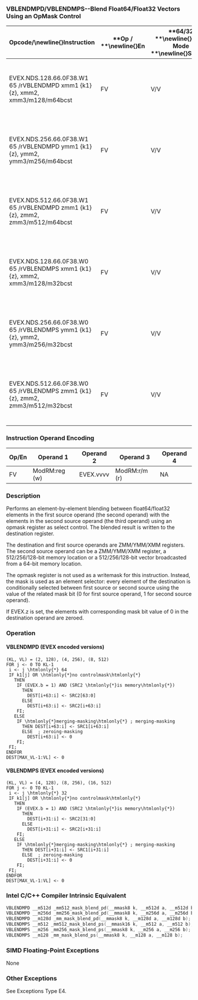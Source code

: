 ### VBLENDMPD/VBLENDMPS--Blend Float64/Float32 Vectors Using an OpMask Control


|**Opcode/**\newline{}**Instruction**|**Op / **\newline{}**En**|**64/32 **\newline{}**bit Mode **\newline{}**Support**|**CPUID **\newline{}**Feature **\newline{}**Flag**|**Description**|
|------------------------------------|-------------------------|------------------------------------------------------|--------------------------------------------------|---------------|
|EVEX.NDS.128.66.0F38.W1 65 /rVBLENDMPD xmm1 {k1}{z}, xmm2, xmm3/m128/m64bcst|FV|V/V|AVX512VLAVX512F|Blend double-precision vector xmm2 and double-precision vector xmm3/m128/m64bcst and store the result in xmm1, under control mask.|
|EVEX.NDS.256.66.0F38.W1 65 /rVBLENDMPD ymm1 {k1}{z}, ymm2, ymm3/m256/m64bcst|FV|V/V|AVX512VLAVX512F|Blend double-precision vector ymm2 and double-precision vector ymm3/m256/m64bcst and store the result in ymm1, under control mask.|
|EVEX.NDS.512.66.0F38.W1 65 /rVBLENDMPD zmm1 {k1}{z}, zmm2, zmm3/m512/m64bcst|FV|V/V|AVX512F|Blend double-precision vector zmm2 and double-precision vector zmm3/m512/m64bcst and store the result in zmm1, under control mask.|
|EVEX.NDS.128.66.0F38.W0 65 /rVBLENDMPS xmm1 {k1}{z}, xmm2, xmm3/m128/m32bcst|FV|V/V|AVX512VLAVX512F|Blend single-precision vector xmm2 and single-precision vector xmm3/m128/m32bcst and store the result in xmm1, under control mask.|
|EVEX.NDS.256.66.0F38.W0 65 /rVBLENDMPS ymm1 {k1}{z}, ymm2, ymm3/m256/m32bcst|FV|V/V|AVX512VLAVX512F|Blend single-precision vector ymm2 and single-precision vector ymm3/m256/m32bcst and store the result in ymm1, under control mask.|
|EVEX.NDS.512.66.0F38.W0 65 /rVBLENDMPS zmm1 {k1}{z}, zmm2, zmm3/m512/m32bcst|FV|V/V|AVX512F|Blend single-precision vector zmm2 and single-precision vector zmm3/m512/m32bcst using k1 as select control and store the result in zmm1.|
### Instruction Operand Encoding


|Op/En|Operand 1|Operand 2|Operand 3|Operand 4|
|-----|---------|---------|---------|---------|
|FV|ModRM:reg (w)|EVEX.vvvv|ModRM:r/m (r)|NA|
### Description


Performs an element-by-element blending between float64/float32 elements in the first source operand (the second operand) with the elements in the second source operand (the third operand) using an opmask register as select control. The blended result is written to the destination register.

The destination and first source operands are ZMM/YMM/XMM registers. The second source operand can be a ZMM/YMM/XMM register, a 512/256/128-bit memory location or a 512/256/128-bit vector broadcasted from a 64-bit memory location.

The opmask register is not used as a writemask for this instruction. Instead, the mask is used as an element selector: every element of the destination is conditionally selected between first source or second source using the value of the related mask bit (0 for first source operand, 1 for second source operand).

If EVEX.z is set, the elements with corresponding mask bit value of 0 in the destination operand are zeroed.


### Operation
#### VBLENDMPD (EVEX encoded versions)
```info-verb
(KL, VL) = (2, 128), (4, 256), (8, 512)
FOR j <-  0 TO KL-1
 i <-  j \htmlonly{*} 64
 IF k1[j] OR \htmlonly{*}no controlmask\htmlonly{*}
   THEN
    IF (EVEX.b = 1) AND (SRC2 \htmlonly{*}is memory\htmlonly{*})
      THEN
        DEST[i+63:i] <-  SRC2[63:0]
      ELSE 
        DEST[i+63:i]  <- SRC2[i+63:i]
    FI;
   ELSE 
    IF \htmlonly{*}merging-masking\htmlonly{*} ; merging-masking
      THEN DEST[i+63:i] <-  SRC1[i+63:i]
      ELSE  ; zeroing-masking
        DEST[i+63:i] <-  0
    FI;
 FI;
ENDFOR
DEST[MAX_VL-1:VL]  <- 0
```
#### VBLENDMPS (EVEX encoded versions)
```info-verb
(KL, VL) = (4, 128), (8, 256), (16, 512)
FOR j  <- 0 TO KL-1
 i <-  j \htmlonly{*} 32
 IF k1[j] OR \htmlonly{*}no controlmask\htmlonly{*}
   THEN
    IF (EVEX.b = 1) AND (SRC2 \htmlonly{*}is memory\htmlonly{*})
      THEN
        DEST[i+31:i]  <- SRC2[31:0]
      ELSE 
        DEST[i+31:i] <-  SRC2[i+31:i]
    FI;
   ELSE 
    IF \htmlonly{*}merging-masking\htmlonly{*} ; merging-masking
      THEN DEST[i+31:i]  <- SRC1[i+31:i]
      ELSE  ; zeroing-masking
        DEST[i+31:i] <-  0
    FI;
 FI;
ENDFOR
DEST[MAX_VL-1:VL] <-  0
```

### Intel C/C++ Compiler Intrinsic Equivalent

```cpp
VBLENDMPD __m512d _mm512_mask_blend_pd(__mmask8 k, __m512d a, __m512d b);
VBLENDMPD __m256d _mm256_mask_blend_pd(__mmask8 k, __m256d a, __m256d b);
VBLENDMPD __m128d _mm_mask_blend_pd(__mmask8 k, __m128d a, __m128d b);
VBLENDMPS __m512 _mm512_mask_blend_ps(__mmask16 k, __m512 a, __m512 b);
VBLENDMPS __m256 _mm256_mask_blend_ps(__mmask8 k, __m256 a, __m256 b);
VBLENDMPS __m128 _mm_mask_blend_ps(__mmask8 k, __m128 a, __m128 b);
```
### SIMD Floating-Point Exceptions


None

### Other Exceptions


See Exceptions Type E4.

